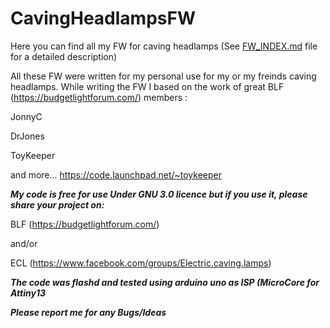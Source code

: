 # CavingHeadlampsFW
Here you can find all my FW for caving headlamps (See [FW_INDEX.md](FW_INDEX.md) file for a detailed description)

All these FW were written for my personal use for my or my freinds caving headlamps.
While writing the FW I based on the work of great BLF (https://budgetlightforum.com/) members : 

JonnyC

DrJones

ToyKeeper 

and more... 
https://code.launchpad.net/~toykeeper

***My code is free for use Under GNU 3.0 licence but if you use it, please share your project on:***

BLF (https://budgetlightforum.com/)

and/or 

ECL (https://www.facebook.com/groups/Electric.caving.lamps)



***The code was flashd and tested using arduino uno as ISP (MicroCore for Attiny13***

***Please report me for any Bugs/Ideas***




